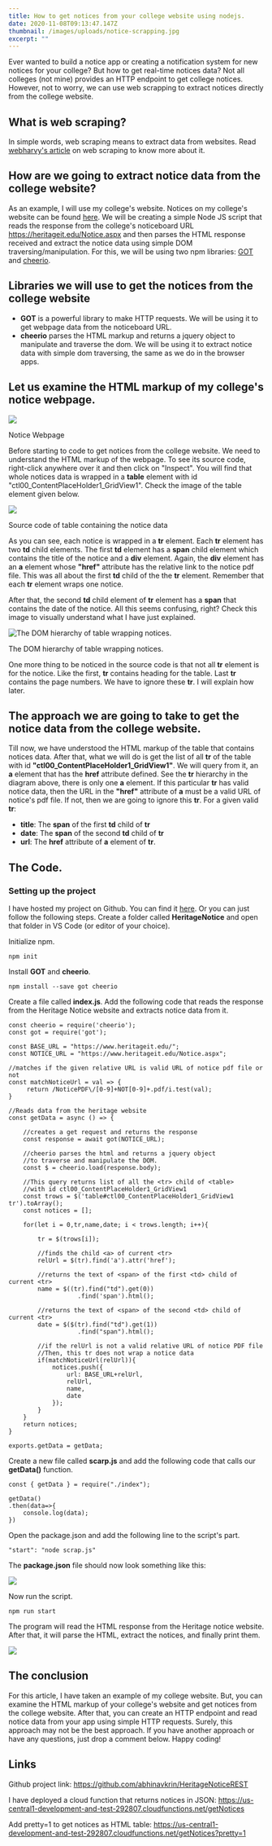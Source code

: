 ```yaml
---
title: How to get notices from your college website using nodejs.
date: 2020-11-08T09:13:47.147Z
thumbnail: /images/uploads/notice-scrapping.jpg
excerpt: ""
---
```

Ever wanted to build a notice app or creating a notification system for new notices for your college? But how to get real-time notices data? Not all colleges (not mine) provides an HTTP endpoint to get college notices. However, not to worry, we can use web scrapping to extract notices directly from the college website.

## What is web scraping?

In simple words, web scraping means to extract data from websites. Read [webharvy's article](https://www.webharvy.com/articles/what-is-web-scraping.html) on web scraping to know more about it.

## How are we going to extract notice data from the college website?

As an example, I will use my college's website. Notices on my college's website can be found [here](https://heritageit.edu/Notice.aspx). We will be creating a simple Node JS script that reads the response from the college's noticeboard URL <https://heritageit.edu/Notice.aspx> and then parses the HTML response received and extract the notice data using simple DOM traversing/manipulation. For this, we will be using two npm libraries: [GOT](https://www.npmjs.com/package/got) and [cheerio](https://www.npmjs.com/package/cheerio).

## Libraries we will use to get the notices from the college website

* **GOT** is a powerful library to make HTTP requests. We will be using it to get webpage data from the noticeboard URL.
* **cheerio** parses the HTML markup and returns a jquery object to manipulate and traverse the dom. We will be using it to extract notice data with simple dom traversing, the same as we do in the browser apps.

## Let us examine the HTML markup of my college's notice webpage.

![](/images/uploads/notice_web_page.webp)

Notice Webpage

Before starting to code to get notices from the college website. We need to understand the HTML markup of the webpage. To see its source code, right-click anywhere over it and then click on "Inspect". You will find that whole notices data is wrapped in a **table** element with id "ctl00_ContentPlaceHolder1_GridView1". Check the image of the table element given below.

![](/images/uploads/notice_source_code-1.webp)

Source code of table containing the notice data

As you can see, each notice is wrapped in a **tr** element. Each **tr** element has two **td** child elements. The first **td** element has a **span** child element which contains the title of the notice and a **div** element. Again, the **div** element has an **a** element whose **"href"** attribute has the relative link to the notice pdf file. This was all about the first **td** child of the the **tr** element. Remember that each **tr** element wraps one notice.

After that, the second **td** child element of **tr** element has a **span** that contains the date of the notice. All this seems confusing, right? Check this image to visually understand what I have just explained.

![The DOM hierarchy of table wrapping notices.](/images/uploads/tr_structure-1.svg)

The DOM hierarchy of table wrapping notices.

One more thing to be noticed in the source code is that not all **tr** element is for the notice. Like the first, **tr** contains heading for the table. Last **tr** contains the page numbers. We have to ignore these **tr**. I will explain how later.

## The approach we are going to take to get the notice data from the college website.

Till now, we have understood the HTML markup of the table that contains notices data. After that, what we will do is get the list of all **tr** of the table with id **"ctl00_ContentPlaceHolder1_GridView1"**. We will query from it, an **a** element that has the **href** attribute defined. See the **tr** hierarchy in the diagram above, there is only one **a** element. If this particular **tr** has valid notice data, then the URL in the **"href"** attribute of **a** must be a valid URL of notice's pdf file. If not, then we are going to ignore this **tr**. For a given valid **tr**:

* **title**: The **span** of the first **td** child of **tr**
* **date**: The **span** of the second **td** child of **tr**
* **url**: The **href** attribute of **a** element of **tr**.

## The Code.

### Setting up the project

I have hosted my project on Github. You can find it [here](https://github.com/abhinavkrin/HeritageNoticeREST). Or you can just follow the following steps. Create a folder called **HeritageNotice** and open that folder in VS Code (or editor of your choice).

Initialize npm.

```
npm init
```

Install **GOT** and **cheerio**.

```
npm install --save got cheerio
```

Create a file called **index.js**. Add the following code that reads the response from the Heritage Notice website and extracts notice data from it.

```
const cheerio = require('cheerio');
const got = require('got');

const BASE_URL = "https://www.heritageit.edu/";
const NOTICE_URL = "https://www.heritageit.edu/Notice.aspx";

//matches if the given relative URL is valid URL of notice pdf file or not
const matchNoticeUrl = val => {
     return /NoticePDF\/[0-9]+NOT[0-9]+.pdf/i.test(val);
}

//Reads data from the heritage website
const getData = async () => {

    //creates a get request and returns the response
    const response = await got(NOTICE_URL);
    
    //cheerio parses the html and returns a jquery object 
    //to traverse and manipulate the DOM.
    const $ = cheerio.load(response.body);

    //This query returns list of all the <tr> child of <table> 
    //with id ctl00_ContentPlaceHolder1_GridView1
    const trows = $('table#ctl00_ContentPlaceHolder1_GridView1 tr').toArray();
    const notices = [];
    
    for(let i = 0,tr,name,date; i < trows.length; i++){

        tr = $(trows[i]);

        //finds the child <a> of current <tr>
        relUrl = $(tr).find('a').attr('href');

        //returns the text of <span> of the first <td> child of current <tr>
        name = $((tr).find("td").get(0))
                   .find('span').html();

        //returns the text of <span> of the second <td> child of current <tr>
        date = $($(tr).find("td").get(1))
                   .find("span").html();

        //if the relUrl is not a valid relative URL of notice PDF file
        //Then, this tr does not wrap a notice data
        if(matchNoticeUrl(relUrl)){
            notices.push({
                url: BASE_URL+relUrl,
                relUrl,
                name,
                date
            });
        }
    }
    return notices;    
}

exports.getData = getData;
```

Create a new file called **scarp.js** and add the following code that calls our **getData()** function.

```
const { getData } = require("./index");

getData()
.then(data=>{
    console.log(data);
})
```

Open the package.json and add the following line to the script's part.

```
"start": "node scrap.js"
```

The **package.json** file should now look something like this:

![](/images/uploads/scripts_notice.webp)

Now run the script.

```
npm run start
```

The program will read the HTML response from the Heritage notice website. After that, it will parse the HTML, extract the notices, and finally print them.

![](/images/uploads/notice_print.webp)

## The conclusion

For this article, I have taken an example of my college website. But, you can examine the HTML markup of your college's website and get notices from the college website. After that, you can create an HTTP endpoint and read notice data from your app using simple HTTP requests. Surely, this approach may not be the best approach. If you have another approach or have any questions, just drop a comment below. Happy coding!

## Links

Github project link: <https://github.com/abhinavkrin/HeritageNoticeREST>

I have deployed a cloud function that returns notices in JSON: <https://us-central1-development-and-test-292807.cloudfunctions.net/getNotices>

Add pretty=1 to get notices as HTML table: <https://us-central1-development-and-test-292807.cloudfunctions.net/getNotices?pretty=1>